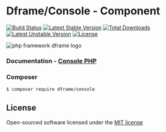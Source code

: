 # Dframe/Console - Component
[![Build Status](https://travis-ci.org/dframe/dframe.svg?branch=master)](https://travis-ci.org/dframe/dframe) [![Latest Stable Version](https://poser.pugx.org/dframe/console/v/stable)](https://packagist.org/packages/dframe/console) [![Total Downloads](https://poser.pugx.org/dframe/console/downloads)](https://packagist.org/packages/dframe/console) [![Latest Unstable Version](https://poser.pugx.org/dframe/console/v/unstable)](https://packagist.org/packages/dframe/console) [![License](https://poser.pugx.org/dframe/console/license)](https://packagist.org/packages/dframe/console)

![php framework dframe logo](https://dframeframework.com/img/logo_full.png)

### Documentation - [Console PHP](https://dframeframework.com/en/docs/dframe/master/console/overview)

### Composer

```sh
$ composer require dframe/console
```

License
----

Open-sourced software licensed under the [MIT license](http://opensource.org/licenses/MIT)

